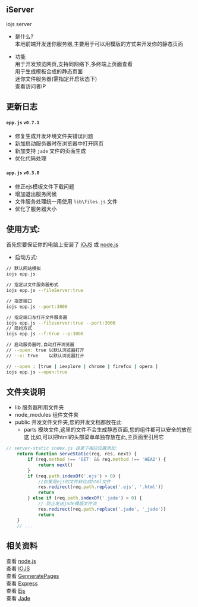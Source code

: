 ## iServer

iojs server  
- 是什么?  
本地前端开发迷你服务器,主要用于可以用模版的方式来开发你的静态页面  

- 功能  
用于开发预览网页,支持同网络下,多终端上页面查看  
用于生成模板合成的静态页面  
迷你文件服务器(需指定开启状态下)  
查看访问者IP    

## 更新日志  
#### `epp.js` `v0.7.1`
* 修复生成开发环境文件夹错误问题  
* 新加启动服务器时在浏览器中打开网页  
* 新加支持 `jade` 文件的页面生成  
* 优化代码处理  


#### `app.js` `v0.3.0` 
* 修正ejs模板文件下载问题
* 增加退出服务问候  
* 文件服务处理统一用使用 `lib\files.js` 文件  
* 优化了服务器大小   
   


## 使用方式:  
首先您要保证你的电脑上安装了 [IOJS](https://iojs.org/en/index.html) 或 [node.js](https://nodejs.org/)  

- 启动方式:
```sh
// 默认网站模拟
iojs epp.js

// 指定以文件服务器形式
iojs epp.js --fileServer:true

// 指定端口
iojs epp.js --port:3000

// 指定端口与打开文件服务器
iojs epp.js --fileserver:true --port:3000
// 简约方式
iojs epp.js --f:true --p:3000

// 启动服务器时,自动打开浏览器
// --open: true 以默认浏览器打开
// --o: true    以默认浏览器打开

// --open : [true | iexplore | chrome | firefox | opera ]
iojs epp.js --open:true
```

## 文件夹说明  
- lib  服务器所用文件夹  
- node_modules  组件文件夹  
- public  开发文件文件夹,您的开发文档都放在此
  - parts 模块文件,这里的文件不会生成静态页面,您的组件都可以安全的放在这
  		  比如,可以把html的头部菜单单独存放在此,主页面里引用它


```js
// server-static index.js 目录下相应位置添加:
	return function serveStatic(req, res, next) {
		if (req.method !== 'GET' && req.method !== 'HEAD') {
			return next()
		}
		if (req.path.indexOf('.ejs') > 0) {
			//如果是ejs的文件转化成html文件
			res.redirect(req.path.replace('.ejs', '.html'))
			return
		} else if (req.path.indexOf('.jade') > 0) {
			// 防止发送jade模版文件流
			res.redirect(req.path.replace('.jade', '_jade'))
			return
    }
	// ...
```

## 相关资料  
查看 [node.js](https://nodejs.org/)  
查看 [IOJS](https://iojs.org/en/index.html)  
查看 [GenneratePages](https://github.com/ektx/Node/tree/master/GenneratePages)  
查看 [Express](http://expressjs.com/)  
查看 [Ejs](http://ejs.co/)  
查看 [Jade](http://jade-lang.com/)  